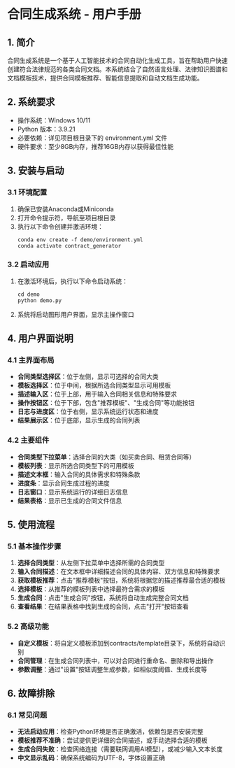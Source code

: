 # 合同生成系统 - 用户手册

## 1. 简介
合同生成系统是一个基于人工智能技术的合同自动化生成工具，旨在帮助用户快速创建符合法律规范的各类合同文档。本系统结合了自然语言处理、法律知识图谱和文档模板技术，提供合同模板推荐、智能信息提取和自动文档生成功能。

## 2. 系统要求
- 操作系统：Windows 10/11
- Python 版本：3.9.21
- 必要依赖：详见项目根目录下的 environment.yml 文件
- 硬件要求：至少8GB内存，推荐16GB内存以获得最佳性能

## 3. 安装与启动

### 3.1 环境配置
1. 确保已安装Anaconda或Miniconda
2. 打开命令提示符，导航至项目根目录
3. 执行以下命令创建并激活环境：
   ```
   conda env create -f demo/environment.yml
   conda activate contract_generator
   ```

### 3.2 启动应用
1. 在激活环境后，执行以下命令启动系统：
   ```
   cd demo
   python demo.py
   ```
2. 系统将启动图形用户界面，显示主操作窗口

## 4. 用户界面说明

### 4.1 主界面布局
- **合同类型选择区**：位于左侧，显示可选择的合同大类
- **模板选择区**：位于中间，根据所选合同类型显示可用模板
- **描述输入区**：位于上部，用于输入合同相关信息和特殊要求
- **操作按钮区**：位于下部，包含"推荐模板"、"生成合同"等功能按钮
- **日志与进度区**：位于右侧，显示系统运行状态和进度
- **结果展示区**：位于底部，显示生成的合同列表

### 4.2 主要组件
- **合同类型下拉菜单**：选择合同的大类（如买卖合同、租赁合同等）
- **模板列表**：显示所选合同类型下的可用模板
- **描述文本框**：输入合同的具体需求和特殊条款
- **进度条**：显示合同生成过程的进度
- **日志窗口**：显示系统运行的详细日志信息
- **结果表格**：显示已生成的合同文件信息

## 5. 使用流程

### 5.1 基本操作步骤
1. **选择合同类型**：从左侧下拉菜单中选择所需的合同类型
2. **输入合同描述**：在文本框中详细描述合同的具体内容、双方信息和特殊要求
3. **获取模板推荐**：点击"推荐模板"按钮，系统将根据您的描述推荐最合适的模板
4. **选择模板**：从推荐的模板列表中选择最符合需求的模板
5. **生成合同**：点击"生成合同"按钮，系统将自动生成完整合同文档
6. **查看结果**：在结果表格中找到生成的合同，点击"打开"按钮查看

### 5.2 高级功能
- **自定义模板**：将自定义模板添加到contracts/template目录下，系统将自动识别
- **合同管理**：在生成合同列表中，可以对合同进行重命名、删除和导出操作
- **参数调整**：通过"设置"按钮调整生成参数，如相似度阈值、生成长度等

## 6. 故障排除

### 6.1 常见问题
- **无法启动应用**：检查Python环境是否正确激活，依赖包是否安装完整
- **模板推荐不准确**：尝试提供更详细的合同描述，或手动选择合适的模板
- **生成合同失败**：检查网络连接（需要联网调用AI模型），或减少输入文本长度
- **中文显示乱码**：确保系统编码为UTF-8，字体设置正确
